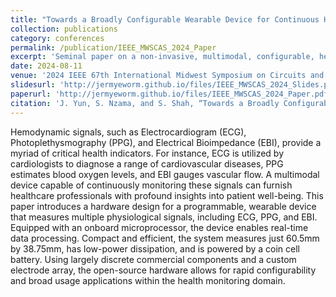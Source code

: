 ```yaml
---
title: "Towards a Broadly Configurable Wearable Device for Continuous Hemodynamic Monitoring"
collection: publications
category: conferences
permalink: /publication/IEEE_MWSCAS_2024_Paper
excerpt: 'Seminal paper on a non-invasive, multimodal, configurable, hemodynamic monitoring wearable device capable of onboard processing. Selected as a top contribution to the conference and invited to a Special Issue in the IEEE Open Journal of Circuits and Systems.'
date: 2024-08-11
venue: '2024 IEEE 67th International Midwest Symposium on Circuits and Systems (MWSCAS)'
slidesurl: 'http://jermyeworm.github.io/files/IEEE_MWSCAS_2024_Slides.pdf'
paperurl: 'http://jermyeworm.github.io/files/IEEE_MWSCAS_2024_Paper.pdf'
citation: 'J. Yun, S. Nzama, and S. Shah, “Towards a Broadly Configurable Wearable Device for Continuous Hemodynamic Monitoring,” in <i>2024 IEEE 67th International Midwest Symposium on Circuits and Systems (MWSCAS)</i>, Aug. 2024, pp. 1309–1313, iSSN: 1558-3899. [Online]. Available: https://ieeexplore.ieee.org/document/10658959'
---
```


Hemodynamic signals, such as Electrocardiogram (ECG), Photoplethysmography (PPG), and Electrical Bioimpedance (EBI), provide a myriad of critical health indicators. For instance, ECG is utilized by cardiologists to diagnose a range of cardiovascular diseases, PPG estimates blood oxygen levels, and EBI gauges vascular flow. A multimodal device capable of continuously monitoring these signals can furnish healthcare professionals with profound insights into patient well-being. This paper introduces a hardware design for a programmable, wearable device that measures multiple physiological signals, including ECG, PPG, and EBI. Equipped with an onboard microprocessor, the device enables real-time data processing. Compact and efficient, the system measures just 60.5mm by 38.75mm, has low-power dissipation, and is powered by a coin cell battery. Using largely discrete commercial components and a custom electrode array, the open-source hardware allows for rapid configurability and broad usage applications within the health monitoring domain.